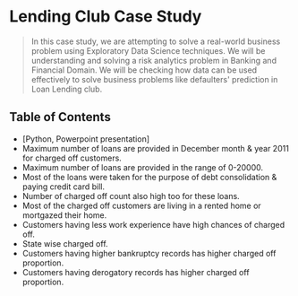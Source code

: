 # Lending Club Case Study
> In this case study, we are attempting to solve a real-world business problem using Exploratory Data Science techniques. We will be understanding and solving a risk analytics problem in Banking and Financial Domain. We will be checking how data can be used effectively to solve business problems like defaulters' prediction in Loan Lending club.



## Table of Contents
* [Python, Powerpoint presentation]
* Maximum number of loans are provided in December month & year 2011 for charged off customers.
* Maximum number of loans are provided in the range of 0-20000.
* Most of the loans were taken for the purpose of debt consolidation & paying credit card bill.
* Number of charged off count also high too for these loans.
* Most of the charged off customers are living in a rented home or mortgazed their home.
* Customers having less work experience have high chances of charged off.
* State wise charged off.
* Customers having higher bankruptcy records has higher charged off proportion.
* Customers having derogatory records has higher charged off proportion.



